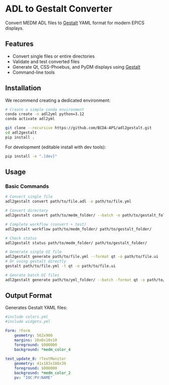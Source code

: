 # ADL to Gestalt Converter

Convert MEDM ADL files to [Gestalt](https://github.com/BCDA-APS/gestalt) YAML format for modern EPICS displays.

## Features

- Convert single files or entire directories
- Validate and test converted files
- Generate Qt, CSS-Phoebus, and PyDM displays using [Gestalt](https://github.com/BCDA-APS/gestalt)
- Command-line tools

## Installation

We recommend creating a dedicated environment:

```bash
# Create a simple conda environment
conda create -n adl2yml python=3.12
conda activate adl2yml
```

```bash
git clone --recursive https://github.com/BCDA-APS/adl2gestalt.git
cd adl2gestalt
pip install .
```

For development (editable install with dev tools):
```bash
pip install -e ".[dev]"
```

## Usage

### Basic Commands

```bash
# Convert single file
adl2gestalt convert path/to/file.adl -o path/to/file.yml

# Convert directory
adl2gestalt convert path/to/medm_folder/ --batch -o path/to/gestalt_folder/

# Complete workflow (convert + test)
adl2gestalt workflow path/to/medm_folder/ path/to/gestalt_folder/

# Check status
adl2gestalt status path/to/medm_folder/ path/to/gestalt_folder/

# Generate single UI file
adl2gestalt generate path/to/file.yml --format qt -o path/to/file.ui
# Or using gestalt directly
gestalt path/to/file.yml -t qt -o path/to/file.ui

# Genrate batch UI files
adl2gestalt generate path/to/yml_folder/ --batch -format qt -o path/to/ui_folder/
```

## Output Format

Generates Gestalt YAML files:

```yaml
#include colors.yml
#include widgets.yml

Form: !Form
    geometry: 562x900
    margins: 10x0x10x10
    foreground: $000000
    background: *medm_color_4
    
text_update_8: !TextMonitor
    geometry: 41x183x188x38
    foreground: $000000
    background: *medm_color_2
    pv: "IOC:PV:NAME"
```
